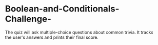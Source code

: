 # Boolean-and-Conditionals-Challenge-
The quiz will ask multiple-choice questions about common trivia. It tracks the user's answers and prints their final score.
